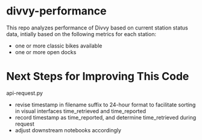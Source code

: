 # divvy-performance
This repo analyzes performance of Divvy based on current station status data, intially based on the following metrics for each station:
<ul>
<li>one or more classic bikes available
<li>one or more open docks
</ul>

# Next Steps for Improving This Code

api-request.py
<ul>
<li>revise timestamp in filename suffix to 24-hour format to facilitate sorting in visual interfaces
time_retrieved and time_reported
<li>record timestamp as time_reported, and determine time_retrieved during request
<li>adjust downstream notebooks accordingly
 </ul>
